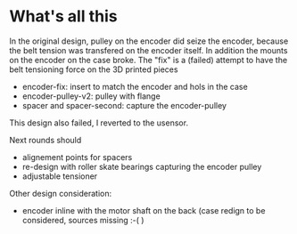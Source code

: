 # What's all this

In the original design, pulley on the encoder did seize the encoder, because the belt tension was transfered on the encoder itself.  In addition the mounts on the encoder on the case broke.
The "fix" is a (failed) attempt to have the belt tensioning force on the 3D printed pieces
- encoder-fix: insert to match the encoder and hols in the case
- encoder-pulley-v2: pulley with flange 
- spacer and spacer-second: capture the encoder-pulley 

This design also failed, I reverted to the usensor. 

Next rounds should
 - alignement points for spacers 
 - re-design with roller skate bearings capturing the encoder pulley
 - adjustable tensioner
 
Other design consideration: 
 - encoder inline with the motor shaft on the back (case redign to be considered, sources missing :-( )
 
